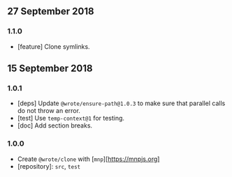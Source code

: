 ## 27 September 2018

### 1.1.0

- [feature] Clone symlinks.

## 15 September 2018

### 1.0.1

- [deps] Update `@wrote/ensure-path@1.0.3` to make sure that parallel calls do not throw an error.
- [test] Use `temp-context@1` for testing.
- [doc] Add section breaks.

### 1.0.0

- Create `@wrote/clone` with [`mnp`][https://mnpjs.org]
- [repository]: `src`, `test`
